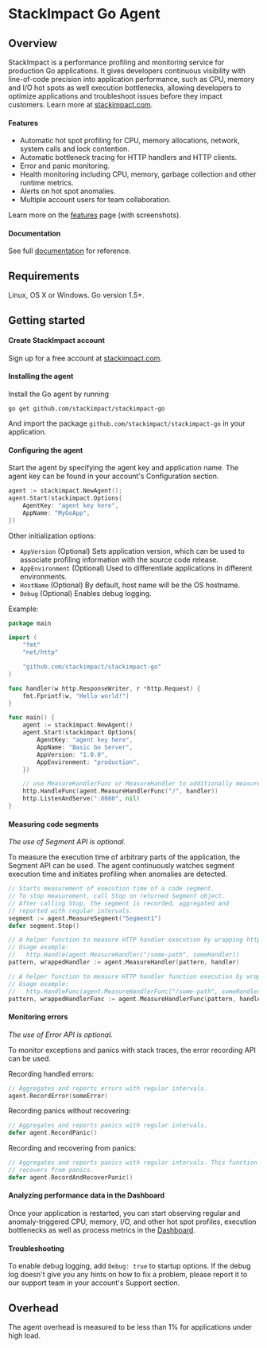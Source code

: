 # StackImpact Go Agent

## Overview

StackImpact is a performance profiling and monitoring service for production Go applications. It gives developers continuous visibility with line-of-code precision into application performance, such as CPU, memory and I/O hot spots as well execution bottlenecks, allowing developers to optimize applications and troubleshoot issues before they impact customers. Learn more at [stackimpact.com](https://stackimpact.com/).



#### Features

* Automatic hot spot profiling for CPU, memory allocations, network, system calls and lock contention.
* Automatic bottleneck tracing for HTTP handlers and HTTP clients.
* Error and panic monitoring.
* Health monitoring including CPU, memory, garbage collection and other runtime metrics.
* Alerts on hot spot anomalies.
* Multiple account users for team collaboration.

Learn more on the [features](https://stackimpact.com/features/) page (with screenshots).


#### Documentation

See full [documentation](https://stackimpact.com/docs/) for reference.



## Requirements

Linux, OS X or Windows. Go version 1.5+.


## Getting started


#### Create StackImpact account

Sign up for a free account at [stackimpact.com](https://stackimpact.com/).


#### Installing the agent

Install the Go agent by running

```
go get github.com/stackimpact/stackimpact-go
```

And import the package `github.com/stackimpact/stackimpact-go` in your application.


#### Configuring the agent

Start the agent by specifying the agent key and application name. The agent key can be found in your account's Configuration section.

```go
agent := stackimpact.NewAgent();
agent.Start(stackimpact.Options{
    AgentKey: "agent key here",
    AppName: "MyGoApp",
})
```

Other initialization options:
* `AppVersion` (Optional) Sets application version, which can be used to associate profiling information with the source code release.
* `AppEnvironment` (Optional) Used to differentiate applications in different environments.
* `HostName` (Optional) By default, host name will be the OS hostname.
* `Debug` (Optional) Enables debug logging.


Example:

```go
package main

import (
  	"fmt"
  	"net/http"

  	"github.com/stackimpact/stackimpact-go"
)

func handler(w http.ResponseWriter, r *http.Request) {
  	fmt.Fprintf(w, "Hello world!")
}

func main() {
  	agent := stackimpact.NewAgent()
    agent.Start(stackimpact.Options{
        AgentKey: "agent key here",
        AppName: "Basic Go Server",
        AppVersion: "1.0.0",
        AppEnvironment: "production",
    })

    // use MeasureHandlerFunc or MeasureHandler to additionally measure HTTP request execution time.
    http.HandleFunc(agent.MeasureHandlerFunc("/", handler)) 
    http.ListenAndServe(":8080", nil)
}
```


#### Measuring code segments

*The use of Segment API is optional.*

To measure the execution time of arbitrary parts of the application, the Segment API can be used. The agent continuously watches segment execution time and initiates profiling when anomalies are detected.

```go
// Starts measurement of execution time of a code segment.
// To stop measurement, call Stop on returned Segment object.
// After calling Stop, the segment is recorded, aggregated and
// reported with regular intervals.
segment := agent.MeasureSegment("Segment1")
defer segment.Stop()
```

```go
// A helper function to measure HTTP handler execution by wrapping http.Handle method parameters.
// Usage example:
//   http.Handle(agent.MeasureHandler("/some-path", someHandler))
pattern, wrappedHandler := agent.MeasureHandler(pattern, handler)
```


```go
// A helper function to measure HTTP handler function execution by wrapping http.HandleFunc method parameters.
// Usage example:
//   http.HandleFunc(agent.MeasureHandlerFunc("/some-path", someHandlerFunc))
pattern, wrappedHandlerFunc := agent.MeasureHandlerFunc(pattern, handlerFunc)
```


#### Monitoring errors

*The use of Error API is optional.*


To monitor exceptions and panics with stack traces, the error recording API can be used.

Recording handled errors:

```go
// Aggregates and reports errors with regular intervals.
agent.RecordError(someError)
```

Recording panics without recovering:

```go
// Aggregates and reports panics with regular intervals.
defer agent.RecordPanic()
```

Recording and recovering from panics:

```go
// Aggregates and reports panics with regular intervals. This function also
// recovers from panics.
defer agent.RecordAndRecoverPanic()
```


#### Analyzing performance data in the Dashboard

Once your application is restarted, you can start observing regular and anomaly-triggered CPU, memory, I/O, and other hot spot profiles, execution bottlenecks as well as process metrics in the [Dashboard](https://dashboard.stackimpact.com/).


#### Troubleshooting

To enable debug logging, add `Debug: true` to startup options. If the debug log doesn't give you any hints on how to fix a problem, please report it to our support team in your account's Support section.


## Overhead

The agent overhead is measured to be less than 1% for applications under high load.
